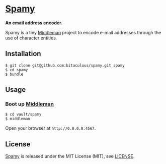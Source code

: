 [Spamy](https://github.com/bitaculous/spamy "An email address encoder.")
========================================================================

**An email address encoder.**

Spamy is a tiny [Middleman](http://middlemanapp.com "Middleman: Hand-crafted frontend development") project to encode
e-mail addresses through the use of character entities.

Installation
------------

    $ git clone git@github.com:bitaculous/spamy.git spamy
    $ cd spamy
    $ bundle

Usage
-----

### Boot up [Middleman](http://middlemanapp.com "Middleman: Hand-crafted frontend development")

```
$ cd vault/spamy
$ middleman
```

Open your browser at `http://0.0.0.0:4567`.

License
-------

[Spamy](https://github.com/bitaculous/spamy "An email address encoder.") is released under the MIT License (MIT), see
[LICENSE](https://raw.githubusercontent.com/bitaculous/spamy/master/LICENSE "License").
